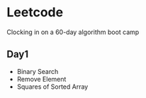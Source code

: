 # Leetcode
Clocking in on a 60-day algorithm boot camp
## Day1
* Binary Search
* Remove Element
* Squares of Sorted Array
